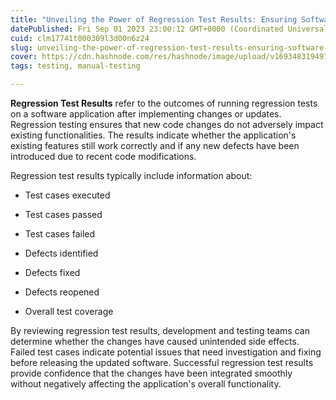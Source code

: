 ```yaml
---
title: "Unveiling the Power of Regression Test Results: Ensuring Software Continuity"
datePublished: Fri Sep 01 2023 23:00:12 GMT+0000 (Coordinated Universal Time)
cuid: clm17741t000309l3d00n6z24
slug: unveiling-the-power-of-regression-test-results-ensuring-software-continuity
cover: https://cdn.hashnode.com/res/hashnode/image/upload/v1693483194977/7392a4ea-46a2-4815-9a09-5b77158491bd.avif
tags: testing, manual-testing

---
```


**Regression Test Results** refer to the outcomes of running regression tests on a software application after implementing changes or updates. Regression testing ensures that new code changes do not adversely impact existing functionalities. The results indicate whether the application's existing features still work correctly and if any new defects have been introduced due to recent code modifications.

Regression test results typically include information about:

* Test cases executed
    
* Test cases passed
    
* Test cases failed
    
* Defects identified
    
* Defects fixed
    
* Defects reopened
    
* Overall test coverage
    

By reviewing regression test results, development and testing teams can determine whether the changes have caused unintended side effects. Failed test cases indicate potential issues that need investigation and fixing before releasing the updated software. Successful regression test results provide confidence that the changes have been integrated smoothly without negatively affecting the application's overall functionality.